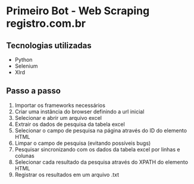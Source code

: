 # Primeiro Bot - Web Scraping registro.com.br 
## Tecnologias utilizadas

- Python
- Selenium 
- Xlrd

## Passo a passo

1. Importar os frameworks necessários
2. Criar uma instância do browser definindo a url inicial
3. Selecionar e abrir um arquivo excel
4. Extrair os dados de pesquisa da tabela excel
5. Selecionar o campo de pesquisa na página através do ID do elemento HTML
6. Limpar o campo de pesquisa (evitando possíveis bugs)
7. Pesquisar sincronizando com os dados da tabela excel por linhas e colunas
8. Selecionar cada resultado da pesquisa através do XPATH do elemento HTML
9. Registrar os resultados em um arquivo .txt